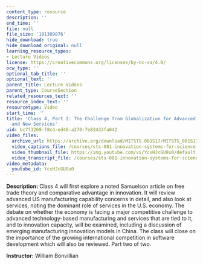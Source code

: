 ```yaml
---
content_type: resource
description: ''
end_time: ''
file: null
file_size: '181389876'
hide_download: true
hide_download_original: null
learning_resource_types:
- Lecture Videos
license: https://creativecommons.org/licenses/by-nc-sa/4.0/
ocw_type: ''
optional_tab_title: ''
optional_text: ''
parent_title: Lecture Videos
parent_type: CourseSection
related_resources_text: ''
resource_index_text: ''
resourcetype: Video
start_time: ''
title: 'Class 4, Part 2: The Challenge from Globalization for Advanced Manufacturing
  and New Services'
uid: bc7f3269-f8c4-ed46-a270-7e83433fa042
video_files:
  archive_url: https://archive.org/download/MITSTS.081S17/MITSTS_081S17_Class04_2_300k.mp4
  video_captions_file: /courses/sts-081-innovation-systems-for-science-technology-energy-manufacturing-and-health-spring-2017/a9e3bddc3366594297bc85b770319958_YcxHJcGU8u0.vtt
  video_thumbnail_file: https://img.youtube.com/vi/YcxHJcGU8u0/default.jpg
  video_transcript_file: /courses/sts-081-innovation-systems-for-science-technology-energy-manufacturing-and-health-spring-2017/b9488121d5c736dbc4366ed1e801b8fc_YcxHJcGU8u0.pdf
video_metadata:
  youtube_id: YcxHJcGU8u0
---
```


**Description:** Class 4 will first explore a noted Samuelson article on free trade theory and comparative advantage in innovation. It will review advanced US manufacturing capability concerns in detail, and also look at services, noting the dominant role of services in the U.S. economy. The debate on whether the economy is facing a major competitive challenge to advanced technology-based manufacturing and services that are tied to it, and to innovation capacity, will be examined, including a discussion of emerging manufacturing innovation models in China. The class will close on the importance of the growing international competition in software development which will also be reviewed. Part two of two.

**Instructor:** William Bonvillian

